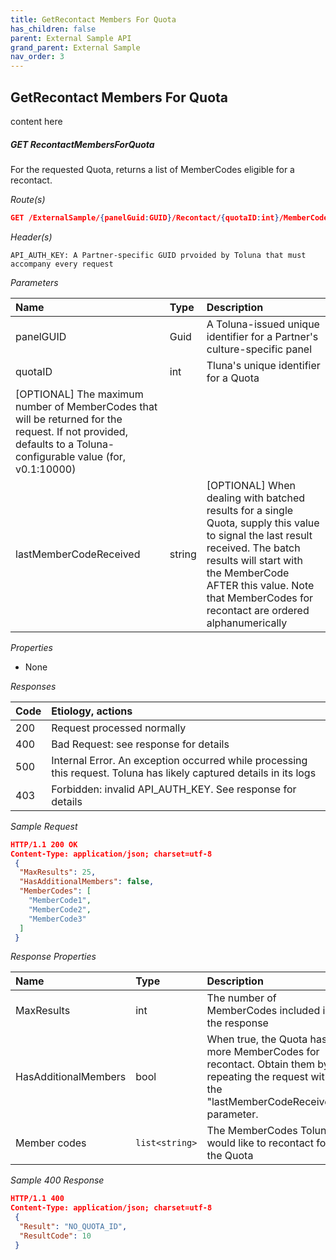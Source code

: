 ```yaml
---
title: GetRecontact Members For Quota
has_children: false
parent: External Sample API
grand_parent: External Sample
nav_order: 3
---
```



## GetRecontact Members For Quota

content here 


##### GET RecontactMembersForQuota

For the requested Quota, returns a list of MemberCodes eligible for a recontact.

*Route(s)* 
```json
GET /ExternalSample/{panelGuid:GUID}/Recontact/{quotaID:int}/MemberCodes?maxResults={maxResults:int}&lastMemberCodeReceived={lastMemberCodeReceived:string}
```
*Header(s)*

```API_AUTH_KEY: A Partner-specific GUID prvoided by Toluna that must accompany every request```

*Parameters*

| Name | Type | Description |
| :--- | :-- | :--- |
| panelGUID | Guid | A Toluna-issued unique identifier for a Partner's culture-specific panel |
| quotaID | int | Tluna's unique identifier for a Quota |
| [OPTIONAL] The maximum number of MemberCodes that will be returned for the request. If not provided, defaults to a Toluna-configurable value (for, v0.1:10000) |
| lastMemberCodeReceived | string | [OPTIONAL] When dealing with batched results for a single Quota, supply this value to signal the last result received. The batch results will start with the MemberCode AFTER this value. Note that MemberCodes for recontact are ordered alphanumerically |

*Properties*

 - None
 
*Responses*

| Code | Etiology, actions |
| :--- | :--- |
| 200 | Request processed normally |
| 400 | Bad Request: see response for details |
| 500 | Internal Error. An exception occurred while processing this request. Toluna has likely captured details in its logs |
| 403 | Forbidden: invalid API_AUTH_KEY. See response for details |

*Sample Request*
```json
HTTP/1.1 200 OK
Content-Type: application/json; charset=utf-8
 {
  "MaxResults": 25,
  "HasAdditionalMembers": false,
  "MemberCodes": [
    "MemberCode1",
    "MemberCode2",
    "MemberCode3"
  ]
 }
```

*Response Properties*

| Name | Type | Description |
| :--- | :--- | :--- |
| MaxResults | int | The number of MemberCodes included in the response |
| HasAdditionalMembers | bool | When true, the Quota has more MemberCodes for recontact. Obtain them by repeating the request with the "lastMemberCodeReceived" parameter. |
| Member codes | ```list<string>``` | The MemberCodes Toluna would like to recontact for the Quota |

*Sample 400 Response*
```json
HTTP/1.1 400
Content-Type: application/json; charset=utf-8
 {
  "Result": "NO_QUOTA_ID",
  "ResultCode": 10
 }
```
